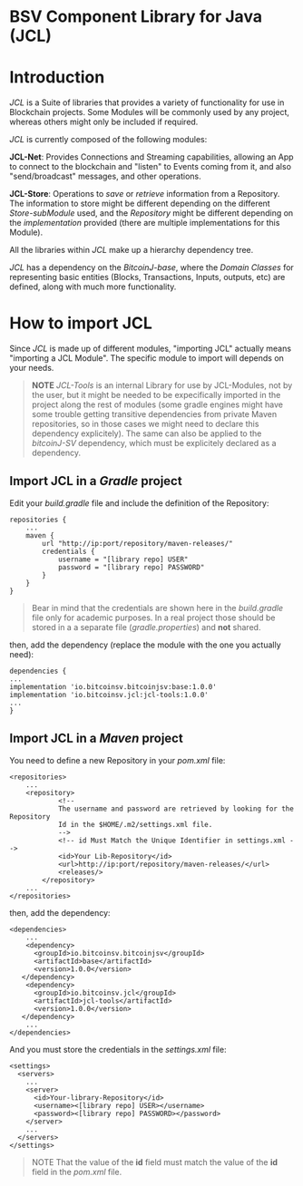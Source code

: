 
# BSV Component Library for Java (JCL)


# Introduction

*JCL* is a Suite of libraries that provides a variety of functionality for use in Blockchain projects. Some Modules will be commonly used by any project, whereas others might only be included if required.

*JCL* is currently composed of the following modules:

 **JCL-Net**: Provides Connections and Streaming capabilities, allowing an App to connect to the blockchain and "listen" to Events coming from it, and also "send/broadcast" messages, and other operations.

 **JCL-Store**: Operations to *save* or *retrieve* information from a Repository. The information to store might be different depending on the different *Store-subModule* used, and the *Repository* might be different depending on the *implementation* provided (there are multiple implementations for this Module).
 
All the libraries within *JCL* make up a hierarchy dependency tree. 

*JCL* has a dependency on the *BitcoinJ-base*, where the *Domain Classes* for representing basic entities (Blocks, Transactions, Inputs, outputs, etc) are defined, along with much more functionality.


# How to import JCL

Since *JCL* is made up of different modules, "importing JCL" actually means "importing a JCL Module". The specific module to import will depends on your needs.

> **NOTE**
> *JCL-Tools* is an internal Library for use by JCL-Modules, not by the user, but it might be needed to be expecifically imported in the project along the rest of modules (some gradle engines might have some trouble getting transitive dependencies from private Maven repositories, so in those cases we might need to declare this dependency explicitely). The same can also be applied to the *bitcoinJ-SV* dependency, which must be explicitely declared as a dependency.

## Import JCL in a *Gradle* project

Edit your *build.gradle* file and include the definition of the Repository:

```
repositories {
    ...
    maven {
        url "http://ip:port/repository/maven-releases/"
        credentials {
            username = "[library repo] USER"
            password = "[library repo] PASSWORD"
        }
    }
}
```
> Bear in mind that the credentials are shown here in the *build.gradle* file only for academic purposes. In a real project those should be stored in a a separate file (*gradle.properties*) and **not** shared.

then, add the dependency (replace the module with the one you actually need):

```
dependencies {
...
implementation 'io.bitcoinsv.bitcoinjsv:base:1.0.0'
implementation 'io.bitcoinsv.jcl:jcl-tools:1.0.0'
...
}

```

## Import JCL in a *Maven* project

You need to define a new Repository in your *pom.xml* file:

```
<repositories>
	...
	<repository>
            <!--
            The username and password are retrieved by looking for the Repository
            Id in the $HOME/.m2/settings.xml file.
            -->
            <!-- id Must Match the Unique Identifier in settings.xml -->
            <id>Your Lib-Repository</id>
            <url>http://ip:port/repository/maven-releases/</url>
            <releases/>
        </repository>
	...
</repositories>
```

then, add the dependency:

```
<dependencies>
	...
	<dependency>
      <groupId>io.bitcoinsv.bitcoinjsv</groupId>
      <artifactId>base</artifactId>
      <version>1.0.0</version>
   </dependency>
	<dependency>
      <groupId>io.bitcoinsv.jcl</groupId>
      <artifactId>jcl-tools</artifactId>
      <version>1.0.0</version>
   </dependency>
	...
</dependencies>

```

And you must store the credentials in the *settings.xml* file:

```
<settings>
  <servers>
    ...
    <server>
      <id>Your-library-Repository</id>
      <username><[library repo] USER></username>
      <password><[library repo] PASSWORD></password>
    </server>
    ...
  </servers>
</settings>
```

> NOTE That the value of the **id** field must match the value of the **id** field in the *pom.xml* file.
